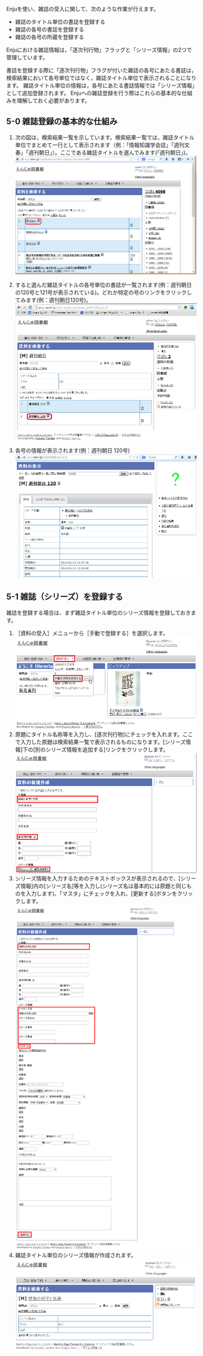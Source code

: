 Enjuを使い、雑誌の受入に関して、次のような作業が行えます。

* 雑誌のタイトル単位の書誌を登録する
* 雑誌の各号の書誌を登録する
* 雑誌の各号の所蔵を登録する

Enjuにおける雑誌情報は，「逐次刊行物」フラッグと「シリーズ情報」の2つで管理しています。

書誌を登録する際に「逐次刊行物」フラグが付いた雑誌の各号にあたる書誌は，検索結果において各号単位ではなく，雑誌タイトル単位で表示されることになります。
雑誌タイトル単位の情報は，各号にあたる書誌情報では「シリーズ情報」として追加登録されます。
Enjuへの雑誌登録を行う際はこれらの基本的な仕組みを理解しておく必要があります。

<a name="5-0" />

5-0 雑誌登録の基本的な仕組み
----------------------------

1. 次の図は，検索結果一覧を示しています。検索結果一覧では，雑誌タイトル単位でまとめて一行として表示されます（例：「情報知識学会誌」「週刊文春」「週刊朝日」）。ここである雑誌タイトルを選んでみます(「週刊朝日」)。
![逐次刊行物としてまとめて検索表示される雑誌タイトル](assets/images/serials_searchresults.png)

2. すると選んだ雑誌タイトルの各号単位の書誌が一覧されます(例：週刊朝日の120号と121号が表示されている)。どれか特定の号のリンクをクリックしてみます(例：週刊朝日120号)。
![逐次刊行物の1タイトルにおいて各号単位でリストされる画面](assets/images/serials_series_parent.png)

3. 各号の情報が表示されます(例：週刊朝日 120号)
![各号単位の情報が表示される画面](assets/images/serials_series_child.png)

<a name="5-1" />

5-1 雑誌（シリーズ）を登録する
------------------------------

雑誌を登録する場合は、まず雑誌タイトル単位のシリーズ情報を登録しておきます。

1. ［資料の受入］メニューから［手動で登録する］を選択します。  
   ![手動で登録する](assets/images/image_operation_input_manually_manifestation.png)
2. 原題にタイトル名称等を入力し、[逐次刊行物]にチェックを入れます。ここで入力した原題は検索結果一覧で表示されるものになります。[シリーズ情報]下の[別のシリーズ情報を追加する]リンクをクリックします。
   ![逐次刊行物の記述を作成](assets/images/image_operation_155.png)
3. シリーズ情報を入力するためのテキストボックスが表示されるので、[シリーズ情報]内の[シリーズ名]等を入力し(シリーズ名は基本的には原題と同じものを入力します)、「マスタ」にチェックを入れ、[更新する]ボタンをクリックします。
   ![逐次刊行物の雑誌マスタを作成](assets/images/serials_add_master.png)
4. 雑誌タイトル単位のシリーズ情報が作成されます。
   ![逐次刊行物の雑誌マスタ](assets/images/serials_master.png)

